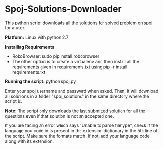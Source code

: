 # Spoj-Solutions-Downloader
This python script downloads all the solutions for solved problem on spoj for a user. 

<b>Platform:</b> Linux with python 2.7

<b>Installing Requirements</b>
<ul>
<li>RoboBrowser: sudo pip install robobrowser</li>
<li>The other option is to create a virtualenv and then install all the requirements given in requirements.txt using pip -r install requirements.txt</li>
</ul>

<b>Running the script:</b> python spoj.py

Enter your spoj username and password when asked. Then, it will download all solutions in a folder "spoj_solutions" in the same directory where the script is.

<b>Note:</b> The script only downloads the last submitted solution for all the questions even if that solution is not an accepted one.

If you are facing an error which says "Unable to parse filetype", check if the language you code in is present in the extension dictionary in the 5th line of the script. Make sure the formats match. If not, add your language code along with its extension.
